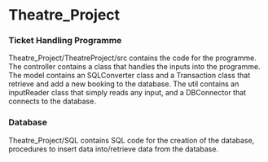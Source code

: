 # Theatre_Project

### Ticket Handling Programme

Theatre_Project/TheatreProject/src contains the code for the programme. The controller contains a class that handles the inputs into the programme. The model contains an SQLConverter class and a Transaction class that retrieve and add a new booking to the database. The util contains an inputReader class that simply reads any input, and a DBConnector that connects to the database. 

### Database 

Theatre_Project/SQL contains SQL code for the creation of the database, procedures to insert data into/retrieve data from the database.
